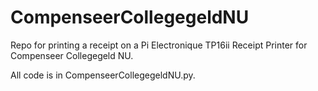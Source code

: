 # CompenseerCollegegeldNU
Repo for printing a receipt on a Pi Electronique TP16ii Receipt Printer for Compenseer Collegegeld NU.

All code is in CompenseerCollegegeldNU.py.
